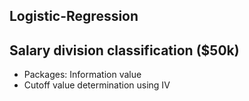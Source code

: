 ## Logistic-Regression

## Salary division classification ($50k)
- Packages: Information value
- Cutoff value determination using IV

